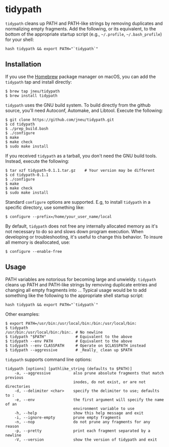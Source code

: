 # tidypath

`tidypath` cleans up PATH and PATH-like strings by removing duplicates and
normalizing empty fragments. Add the following, or its equivalent, to the
bottom of the appropriate startup script (e.g., `~/.profile`,
`~/.bash_profile`) for your shell:
```
hash tidypath && export PATH="`tidypath`"
```

## Installation
If you use the [Homebrew](https://brew.sh/) package manager on macOS, you
can add the `tidypath` tap and install directly:
```
$ brew tap jneu/tidypath
$ brew install tidypath
```

`tidypath` uses the GNU build system. To build directly from the github source,
you'll need Autoconf, Automake, and Libtool. Execute the following:
```
$ git clone https://github.com/jneu/tidypath.git
$ cd tidypath
$ ./prep_build.bash
$ ./configure
$ make
$ make check
$ sudo make install
```
If you received `tidypath` as a tarball, you don't need the GNU build tools.
Instead, execute the following:
```
$ tar xzf tidypath-0.1.1.tar.gz    # Your version may be different
$ cd tidypath-0.1.1
$ ./configure
$ make
$ make check
$ sudo make install
```

Standard `configure` options are supported. E.g, to install `tidypath` in a
specific directory, use something like:
```
$ configure --prefix=/home/your_user_name/local
``` 

By default, `tidypath` does not free any internally allocated memory as it's
not necessary to do so and slows down program execution. When developing or
troubleshooting, it's useful to change this behavior. To insure all memory is
deallocated, use:
```
$ configure --enable-free
```

## Usage
PATH variables are notorious for becoming large and unwieldy. `tidypath` cleans
up PATH and PATH-like strings by removing duplicate entries and changing all
empty fragments into `.`. Typical usage would be to add something like the
following to the appropriate shell startup script:
```
hash tidypath && export PATH="`tidypath`"
```

Other examples:
```
$ export PATH=/usr/bin:/usr/local/bin:/bin:/usr/local/bin:
$ tidypath
/usr/bin:/usr/local/bin:/bin:. # No newline
$ tidypath "$PATH"             # Equivalent to the above
$ tidypath --env PATH          # Equivalent to the above
$ tidypath --env CLASSPATH     # Operate on $CLASSPATH instead
$ tidypath --aggressive        # _Really_ clean up $PATH
```

`tidypath` supports command line options:
```
tidypath [options] [pathlike_string (defaults to $PATH)]
    -a, --aggressive          also prune absolute fragments that match previous
                              inodes, do not exist, or are not directories
    -d, --delimiter <char>    specify the delimiter to use; defaults to :
    -e, --env                 the first argument will specify the name of an
                              environment variable to use
    -h, --help                show this help message and exit
    -i, --ignore-empty        prune empty fragments
    -n, --nop                 do not prune any fragments for any reason
    -p, --pretty              print each fragment separated by a newline
    -V, --version             show the version of tidypath and exit
```
